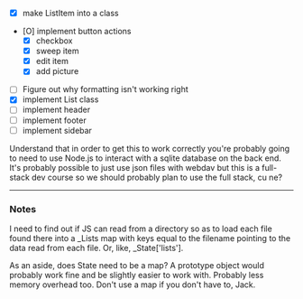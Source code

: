 - [X] make ListItem into a class
- [O] implement button actions
	- [X] checkbox
	- [X] sweep item
	- [X] edit item
	- [X] add picture
- [ ] Figure out why formatting isn't working right
- [X] implement List class
- [ ] implement header
- [ ] implement footer
- [ ] implement sidebar

Understand that in order to get this to work correctly you're probably going to
need to use Node.js to interact with a sqlite database on the back end.  It's
probably possible to just use json files with webdav but this is a full-stack
dev course so we should probably plan to use the full stack, cu ne?

---

### Notes

I need to find out if JS can read from a directory so as to load each file found
there into a _Lists map with keys equal to the filename pointing to the data
read from each file.  Or, like, _State['lists'].

As an aside, does State need to be a map?  A prototype object would probably
work fine and be slightly easier to work with.  Probably less memory overhead
too.  Don't use a map if you don't have to, Jack.
